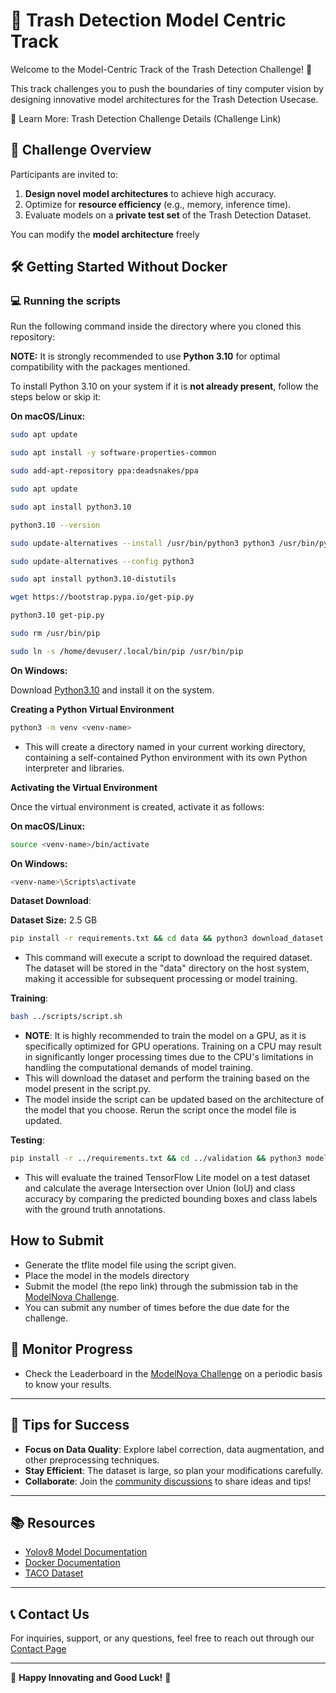 # 🚀 **Trash Detection Model Centric Track**

Welcome to the Model-Centric Track of the Trash Detection Challenge! 🎉

This track challenges you to push the boundaries of tiny computer vision by designing innovative model architectures for the Trash Detection Usecase.

🔗 Learn More: Trash Detection Challenge Details (Challenge Link)


## 🌟 **Challenge Overview**

Participants are invited to:

1. **Design novel model architectures** to achieve high accuracy.
2. Optimize for **resource efficiency** (e.g., memory, inference time).
3. Evaluate models on a **private test set** of the Trash Detection Dataset.

You can modify the **model architecture** freely

## 🛠️ **Getting Started Without Docker**

### 💻 **Running the scripts**

Run the following command inside the directory where you cloned this repository:

**NOTE:** It is strongly recommended to use **Python 3.10** for optimal compatibility with the packages mentioned.

To install Python 3.10 on your system if it is **not already present**, follow the steps below or skip it:

**On macOS/Linux:**

```bash
sudo apt update

sudo apt install -y software-properties-common

sudo add-apt-repository ppa:deadsnakes/ppa

sudo apt update

sudo apt install python3.10

python3.10 --version

sudo update-alternatives --install /usr/bin/python3 python3 /usr/bin/python3.10 1

sudo update-alternatives --config python3

sudo apt install python3.10-distutils

wget https://bootstrap.pypa.io/get-pip.py

python3.10 get-pip.py

sudo rm /usr/bin/pip

sudo ln -s /home/devuser/.local/bin/pip /usr/bin/pip
```

**On Windows:**

Download [Python3.10](https://www.python.org/ftp/python/3.10.11/python-3.10.11-amd64.exe) and install it on the system.

**Creating a Python Virtual Environment**

```bash
python3 -m venv <venv-name>
```

- This will create a directory named <venv-name> in your current working directory, containing a self-contained Python environment with its own Python interpreter and libraries.

**Activating the Virtual Environment**

Once the virtual environment is created, activate it as follows:

**On macOS/Linux:**

```bash
source <venv-name>/bin/activate
```

**On Windows:**

```bash
<venv-name>\Scripts\activate
```

**Dataset Download**:

**Dataset Size:** 2.5 GB

```bash
pip install -r requirements.txt && cd data && python3 download_dataset.py
```
- This command will execute a script to download the required dataset. The dataset will be stored in the "data" directory on the host system, making it accessible for subsequent processing or model training.

**Training**:

```bash
bash ../scripts/script.sh
```

- **NOTE**: It is highly recommended to train the model on a GPU, as it is specifically optimized for GPU operations. Training on a CPU may result in significantly longer processing times due to the CPU's limitations in handling the computational demands of model training.
- This will download the dataset and perform the training based on the model present in the script.py.
- The model inside the script can be updated based on the architecture of the model that you choose. Rerun the script once the model file is updated.

**Testing**:

```bash
pip install -r ../requirements.txt && cd ../validation && python3 model_validation.py
```

- This will evaluate the trained TensorFlow Lite model on a test dataset and calculate the average Intersection over Union (IoU) and class accuracy by comparing the predicted bounding boxes and class labels with the ground truth annotations.

## **How to Submit**

- Generate the tflite model file using the script given.
- Place the model in the models directory
- Submit the model (the repo link) through the submission tab in the [ModelNova Challenge](https://modelnova.ai/).
- You can submit any number of times before the due date for the challenge.

## 🌟 Monitor Progress

- Check the Leaderboard in the [ModelNova Challenge](https://modelnova.ai/) on a periodic basis to know your results.

---

## 🎯 **Tips for Success**

- **Focus on Data Quality**: Explore label correction, data augmentation, and other preprocessing techniques.
- **Stay Efficient**: The dataset is large, so plan your modifications carefully.
- **Collaborate**: Join the [community discussions](#) to share ideas and tips!

---

## 📚 **Resources**

- [Yolov8 Model Documentation](https://docs.ultralytics.com/models/yolov8/)
- [Docker Documentation](https://docs.docker.com/)
- [TACO Dataset](http://tacodataset.org/)

---

## 📞 **Contact Us**

For inquiries, support, or any questions, feel free to reach out through our [Contact Page](https://modelnova.ai/contact-us)

---

🌟 **Happy Innovating and Good Luck!** 🌟
